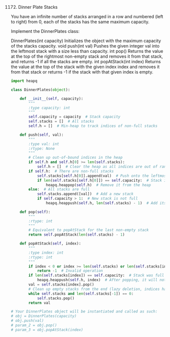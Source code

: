 1172. Dinner Plate Stacks

You have an infinite number of stacks arranged in a row and numbered (left to right) from 0, each of the stacks has the same maximum capacity.

Implement the DinnerPlates class:

DinnerPlates(int capacity) Initializes the object with the maximum capacity of the stacks capacity.
void push(int val) Pushes the given integer val into the leftmost stack with a size less than capacity.
int pop() Returns the value at the top of the rightmost non-empty stack and removes it from that stack, and returns -1 if all the stacks are empty.
int popAtStack(int index) Returns the value at the top of the stack with the given index index and removes it from that stack or returns -1 if the stack with that given index is empty.

```python
import heapq

class DinnerPlates(object):

    def __init__(self, capacity):
        """
        :type capacity: int
        """
        self.capacity = capacity  # Stack capacity
        self.stacks = []  # All stacks
        self.h = []  # Min-heap to track indices of non-full stacks

    def push(self, val):
        """
        :type val: int
        :rtype: None
        """
        # Clean up out-of-bound indices in the heap
        if self.h and self.h[0] >= len(self.stacks):
            self.h = []  # Clear the heap as all indices are out of range
        if self.h:  # There are non-full stacks
            self.stacks[self.h[0]].append(val)  # Push onto the leftmost non-full stack
            if len(self.stacks[self.h[0]]) == self.capacity:  # Stack is now full
                heapq.heappop(self.h)  # Remove it from the heap
        else:  # All stacks are full
            self.stacks.append([val])  # Add a new stack
            if self.capacity > 1:  # New stack is not full
                heapq.heappush(self.h, len(self.stacks) - 1)  # Add its index to the heap

    def pop(self):
        """
        :rtype: int
        """
        # Equivalent to popAtStack for the last non-empty stack
        return self.popAtStack(len(self.stacks) - 1)

    def popAtStack(self, index):
        """
        :type index: int
        :rtype: int
        """
        if index < 0 or index >= len(self.stacks) or len(self.stacks[index]) == 0:
            return -1  # Invalid operation
        if len(self.stacks[index]) == self.capacity:  # Stack was full
            heapq.heappush(self.h, index)  # After popping, it will not be full, so add its index to the heap
        val = self.stacks[index].pop()
        # Clean up empty stacks from the end (lazy deletion, indices handled during push)
        while self.stacks and len(self.stacks[-1]) == 0:
            self.stacks.pop()
        return val

# Your DinnerPlates object will be instantiated and called as such:
# obj = DinnerPlates(capacity)
# obj.push(val)
# param_2 = obj.pop()
# param_3 = obj.popAtStack(index)

```